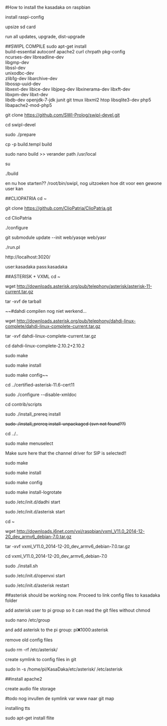 #How to install the kasadaka on raspbian


install raspi-config

upsize sd card

run all updates, upgrade, dist-upgrade


##SWIPL COMPILE
sudo apt-get install \
        build-essential autoconf apache2 curl chrpath pkg-config \
        ncurses-dev libreadline-dev \
        libgmp-dev \
        libssl-dev \
        unixodbc-dev \
        zlib1g-dev libarchive-dev \
        libossp-uuid-dev \
        libxext-dev libice-dev libjpeg-dev libxinerama-dev libxft-dev \
        libxpm-dev libxt-dev \
        libdb-dev openjdk-7-jdk junit git tmux libxml2 htop libsqlite3-dev php5 libapache2-mod-php5

git clone https://github.com/SWI-Prolog/swipl-devel.git

cd swipl-devel

sudo ./prepare

cp -p build.templ build

sudo nano build >> verander path /usr/local

su

./build

en nu hoe starten?? /root/bin/swipl, nog uitzoeken hoe dit voor een gewone user kan


##CLIOPATRIA
cd ~

git clone https://github.com/ClioPatria/ClioPatria.git

cd ClioPatria

./configure

git submodule update --init web/yasqe web/yasr

./run.pl

http://localhost:3020/

user:kasadaka pass:kasadaka

##ASTERISK + VXML
cd ~

wget http://downloads.asterisk.org/pub/telephony/asterisk/asterisk-11-current.tar.gz

tar -xvf de tarball

~~#dahdi compilen nog niet werkend...

wget http://downloads.asterisk.org/pub/telephony/dahdi-linux-complete/dahdi-linux-complete-current.tar.gz

tar -xvf dahdi-linux-complete-current.tar.gz

cd  dahdi-linux-complete-2.10.2+2.10.2

sudo make

sudo make install

sudo make config~~

cd ../certified-asterisk-11.6-cert11



sudo  ./configure --disable-xmldoc

cd contrib/scripts

sudo ./install_prereq install

~~sudo ./install_prereq install-unpackaged (svn not found??)~~

cd ../..

sudo make menuselect

Make sure here that the channel driver for SIP is selected!!

sudo make

sudo make install

sudo make config

sudo make install-logrotate


sudo /etc/init.d/dadhi start

sudo /etc/init.d/asterisk start

cd ~

wget http://downloads.i6net.com/vxi/raspbian/vxml_V11.0_2014-12-20_dev_armv6_debian-7.0.tar.gz

tar -xvf vxml_V11.0_2014-12-20_dev_armv6_debian-7.0.tar.gz

cd vxml_V11.0_2014-12-20_dev_armv6_debian-7.0

sudo ./install.sh



sudo /etc/init.d/openvxi start

sudo /etc/init.d/asterisk restart

##asterisk should be working now. Proceed to link config files to kasadaka folder

add asterisk user to pi group so it can read the git files without chmod

sudo nano /etc/group

and add asterisk to the pi group: pi:x:1000:asterisk

remove old config files

sudo rm -rf /etc/asterisk/

create symlink to config files in git

sudo ln -s /home/pi/KasaDaka/etc/asterisk/ /etc/asterisk

##install apache2

create audio file storage

#todo nog invullen de symlink var www naar git map

installing tts

sudo apt-get install flite
